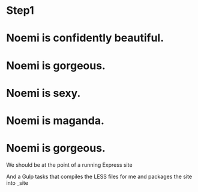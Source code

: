 # Step1
# Noemi is confidently beautiful.
# Noemi is gorgeous.
# Noemi is sexy.
# Noemi is maganda.
# Noemi is gorgeous. 

We should be at the point of a running Express site

And a Gulp tasks that compiles the LESS files for me and packages the site into _site





